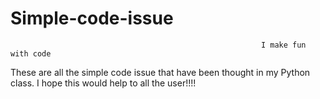 # Simple-code-issue
                                                            I make fun with code
These are all the simple code issue that have been thought in my Python class. I hope this would help to all the user!!!!
